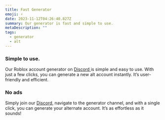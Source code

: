 ```yaml
---
title: Fast Generator
emoji: ⚡
date: 2023-11-12T04:26:40.827Z
summary: Our generator is fast and simple to use.
metaDescription: ""
tags:
  - generator
  - alt
---
```

### S﻿imple to use.

Our Roblox account generator on [Discord ](https://discord.gg/DbrbZ9Nntg)is simple and easy to use. With just a few clicks, you can generate a new alt account instantly. It’s user-friendly and efficient.

### N﻿o ads

Simply join our [Discord](https://discord.gg/DbrbZ9Nntg), navigate to the generator channel, and with a single click, you can generate your alternate account. It’s as effortless as it sounds!